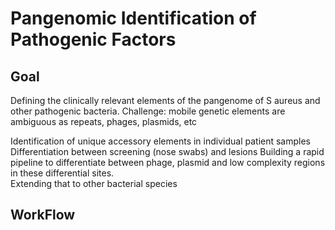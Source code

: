 # Pangenomic Identification of Pathogenic Factors

## Goal
Defining the clinically relevant elements of the pangenome of S aureus and other pathogenic bacteria.   Challenge: mobile genetic elements are ambiguous as repeats, phages, plasmids, etc

 Identification of unique accessory elements in individual patient samples
Differentiation between screening (nose swabs) and lesions
Building a rapid pipeline to differentiate between phage, plasmid and low complexity regions in these differential sites.  
Extending that to other bacterial species


## WorkFlow

